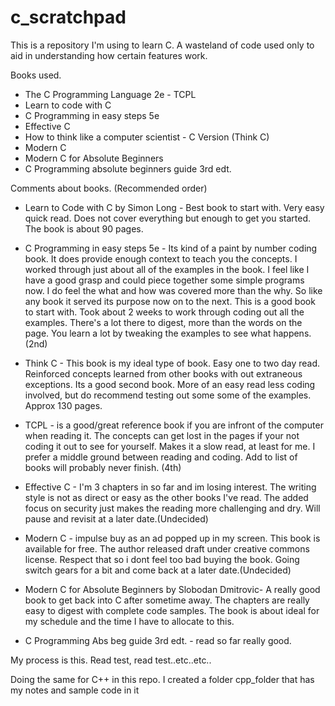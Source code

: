 # c_scratchpad

This is a repository I'm using to learn C. 
A wasteland of code used only to aid in understanding how certain features work.

Books used.
- The C Programming Language 2e - TCPL
- Learn to code with C
- C Programming in easy steps 5e  
- Effective C 
- How to think like a computer scientist - C Version (Think C)
- Modern C
- Modern C for Absolute Beginners
- C Programming absolute beginners guide 3rd edt.

Comments about books. (Recommended order)
- Learn to Code with C by Simon Long - Best book to start with. Very easy quick read. Does not cover everything but enough to get you started. The book is about 90 pages.

- C Programming in easy steps 5e - Its kind of a paint by number coding book. It does provide enough context to teach you the concepts. I worked through just about all of the examples in the book. I feel like I have a good grasp and could piece together some simple programs now. I do feel the what and how was covered more than the why. So like any book it served its purpose now on to the next. This is a good book to start with. Took about 2 weeks to work through coding out all the examples. There's a lot there to digest, more than the words on the page. You learn a lot by tweaking the examples to see what happens. (2nd)

- Think C - This book is my ideal type of book. Easy one to two day read. Reinforced concepts learned from other books with out extraneous exceptions. Its a good second book. More of an easy read less coding involved, but do recommend testing out some some of the examples. Approx 130 pages. 

- TCPL - is a good/great reference book if you are infront of the computer when reading it.
The concepts can get lost in the pages if your not coding it out to see for yourself. Makes it a slow read, at least for me.
I prefer a middle ground between reading and coding. Add to list of books will probably never finish. (4th)

- Effective C - I'm 3 chapters in so far and im losing interest. The writing style is not as direct or easy as the other books I've read. The added focus on security just makes the reading more challenging and dry. Will pause and revisit at a later date.(Undecided)

- Modern C - impulse buy as an ad popped up in my screen. This book is available for free. The author released draft under creative commons license. Respect that so i dont feel too bad buying the book. Going switch gears for a bit and come back at a later date.(Undecided)

- Modern C for Absolute Beginners by Slobodan Dmitrovic- A really good book to get back into C after sometime away. The chapters are really easy to digest with complete code samples. The book is about ideal for my schedule and the time I have to allocate to this.

- C Programming Abs beg guide 3rd edt. - read so far really good.


My process is this.
Read test, read test..etc..etc..


Doing the same for C++ in this repo. I created a folder cpp_folder that has my notes and sample code in it

